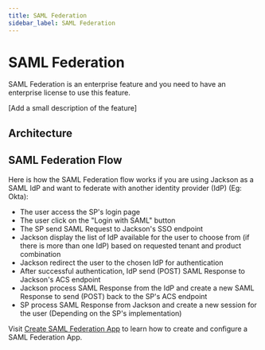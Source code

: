 ```yaml
---
title: SAML Federation
sidebar_label: SAML Federation
---
```


# SAML Federation

SAML Federation is an enterprise feature and you need to have an enterprise license to use this feature.

[Add a small description of the feature]

## Architecture

## SAML Federation Flow

Here is how the SAML Federation flow works if you are using Jackson as a SAML IdP and want to federate with another identity provider (IdP) (Eg: Okta):

- The user access the SP's login page
- The user click on the "Login with SAML" button
- The SP send SAML Request to Jackson's SSO endpoint
- Jackson display the list of IdP available for the user to choose from (if there is more than one IdP) based on requested tenant and product combination
- Jackson redirect the user to the chosen IdP for authentication
- After successful authentication, IdP send (POST) SAML Response to Jackson's ACS endpoint
- Jackson process SAML Response from the IdP and create a new SAML Response to send (POST) back to the SP's ACS endpoint
- SP process SAML Response from Jackson and create a new session for the user (Depending on the SP's implementation)

Visit [Create SAML Federation App](/docs/admin-portal/federated-saml) to learn how to create and configure a SAML Federation App.
